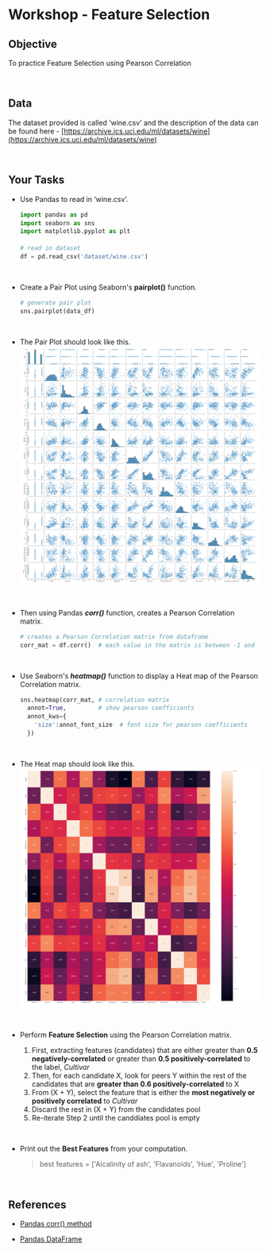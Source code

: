 # Workshop - Feature Selection

## Objective

To practice Feature Selection using Pearson Correlation

</br>

## Data

The dataset provided is called ‘wine.csv’ and the description of the data can be found here - [https://archive.ics.uci.edu/ml/datasets/wine](https://archive.ics.uci.edu/ml/datasets/wine)

</br>

## Your Tasks

- Use Pandas to read in ‘wine.csv’.

  ```python
  import pandas as pd
  import seaborn as sns
  import matplotlib.pyplot as plt
  
  # read in dataset
  df = pd.read_csv('dataset/wine.csv')
  ```

</br>

- Create a Pair Plot using Seaborn's **pairplot()** function.
  
  ```python  
  # generate pair plot
  sns.pairplot(data_df)
  ```

</br>

- The Pair Plot should look like this.
  ![pairplot](https://github.com/cherwah/iss_ml_cert/blob/main/images/pairplot.png?raw=true)

</br>

- Then using Pandas ***corr()*** function, creates a Pearson Correlation matrix.

  ```python
  # creates a Pearson Correlation matrix from dataframe
  corr_mat = df.corr()	# each value in the matrix is between -1 and 1
  ```

</br>

- Use Seaborn's ***heatmap()*** function to display a Heat map of the Pearson Correlation matrix.

  ```python
  sns.heatmap(corr_mat, # correlation matrix
    annot=True,         # show pearson coefficients
    annot_kws={
      'size':annot_font_size  # font size for pearson coefficients 
    })
  ```

</br>

- The Heat map should look like this.
  ![heatmap](https://github.com/cherwah/iss_ml_cert/blob/main/images/wine_corr_heat.png?raw=true)

</br>

- Perform **Feature Selection** using the Pearson Correlation matrix. 

  1. First, extracting features (candidates) that are either greater than **0.5 negatively-correlated** or greater than **0.5 positively-correlated** to the label, *Cultivar*
  2. Then, for each candidate X, look for peers Y within the rest of the candidates that are **greater than 0.6 positively-correlated** to X
  3. From (X + Y), select the feature that is either the **most negatively or positively correlated** to *Cultivar*
  4. Discard the rest in (X + Y) from the candidates pool
  5. Re-iterate Step 2 until the canddiates pool is empty

</br>

- Print out the **Best Features** from your computation.
  > best features = ['Alcalinity of ash', 'Flavanoids', 'Hue', 'Proline']

</br>

## References

- [Pandas corr() method](https://pandas.pydata.org/pandas-docs/stable/reference/api/pandas.DataFrame.corr.html)

- [Pandas DataFrame](https://pandas.pydata.org/pandas-docs/stable/reference/api/pandas.DataFrame.corr.html)
